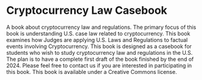 # Cryptocurrency Law Casebook
A book about cryptocurrency law and regulations.  The primary focus of this book is understanding U.S. case law related to cryptocurrency.  This book examines how Judges are applying U.S. Laws and Regulations to factual events involving Cryptocurrency.  This book is designed as a casebook for students who wish to study cryptocurrency law and regulations in the U.S.  The plan is to have a complete first draft of the book finished by the end of 2024.
Please feel free to contact us if you are interested in participating in this book.
This book is available under a Creative Commons license.
